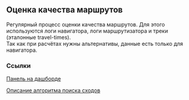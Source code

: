 Оценка качества маршрутов
---

Регулярный процесс оценки качества маршрутов. Для этого используются логи навигатора, логи маршрутизатора и треки (эталонные travel-times).<br>
Так как при расчётах нужны альтернативы, данные есть только для навигатора.

### Ссылки

[Панель на дашборде](https://datalens.yandex-team.ru/5q70qk3wf8ww2-probki?tab=PaQ)

[Описание алгоритма поиска сходов](https://wiki.yandex-team.ru/users/ikhokhlov/route-lost-algo/)

